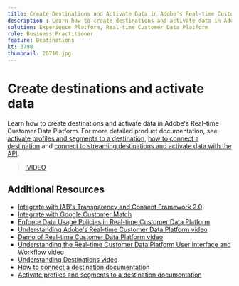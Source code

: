 ```yaml
---
title: Create Destinations and Activate Data in Adobe's Real-time Customer Data Platform (RTCDP)
description : Learn how to create destinations and activate data in Adobe's Real-time Customer Data Platform
solution: Experience Platform, Real-time Customer Data Platform
role: Business Practitioner
feature: Destinations
kt: 3798
thumbnail: 29710.jpg
---
```


# Create destinations and activate data

Learn how to create destinations and activate data in Adobe's Real-time Customer Data Platform. For more detailed product documentation, see [activate profiles and segments to a destination](https://experienceleague.adobe.com/docs/experience-platform/rtcdp/destinations/dest-tutorials/activate-destinations.html), [how to connect a destination](https://experienceleague.adobe.com/docs/experience-platform/rtcdp/destinations/dest-tutorials/connect-destination.html) and [connect to streaming destinations and activate data with the API](https://experienceleague.adobe.com/docs/experience-platform/rtcdp/destinations/api-tutorials/streaming-destinations-api-tutorial.html).

>[!VIDEO](https://video.tv.adobe.com/v/29710?quality=12&learn=on)

## Additional Resources

* [Integrate with IAB's Transparency and Consent Framework 2.0](/help/platform/rtcdp/integrate-with-iab-transparency-and-consent-framework-2.md)
* [Integrate with Google Customer Match](/help/platform/destinations/integrate-with-google-customer-match.md)
* [Enforce Data Usage Policies in Real-time Customer Data Platform](../governance/enforce-data-usage-policies-in-real-time-cdp.md)
* [Understanding Adobe's Real-time Customer Data Platform video](/help/platform/rtcdp/understanding-the-real-time-customer-data-platform.md)
* [Demo of Real-time Customer Data Platform video](/help/platform/rtcdp/demo.md)
* [Understanding the Real-time Customer Data Platform User Interface and Workflow video](/help/platform/rtcdp/understanding-the-real-time-customer-data-platform-user-interface.md)
* [Understanding Destinations video](/help/platform/destinations/understanding-destinations.md)
* [How to connect a destination documentation](https://experienceleague.adobe.com/docs/experience-platform/rtcdp/destinations/dest-tutorials/connect-destination.html)
* [Activate profiles and segments to a destination documentation](https://experienceleague.adobe.com/docs/experience-platform/rtcdp/destinations/dest-tutorials/activate-destinations.html)
